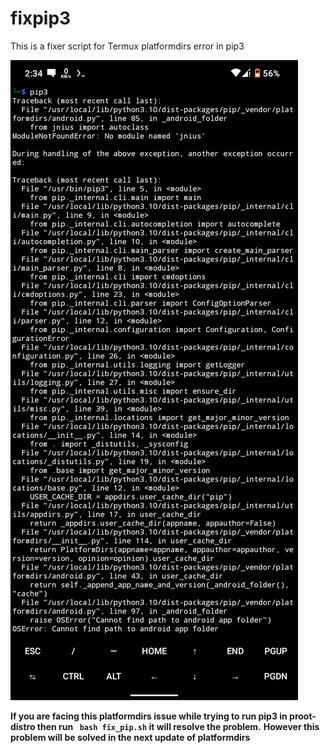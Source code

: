 # fixpip3
This is a fixer script for Termux platformdirs error in pip3

![issue](./issue.png "platformdirs issue")

**If you are facing this platformdirs issue while trying to run pip3 in proot-distro then run ``` bash fix_pip.sh``` it will resolve the problem.**
**However this problem will be solved in the next update of platformdirs**

